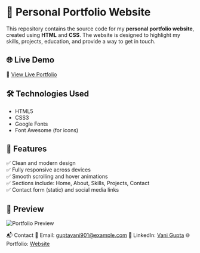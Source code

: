 # 💼 Personal Portfolio Website

This repository contains the source code for my **personal portfolio website**, created using **HTML** and **CSS**. The website is designed to highlight my skills, projects, education, and provide a way to get in touch.


## 🌐 Live Demo

🔗 [View Live Portfolio](https://vanigupt.github.io/Portfolio/)  


## 🛠 Technologies Used

- HTML5  
- CSS3  
- Google Fonts  
- Font Awesome (for icons)  


## 📁 Features

✅ Clean and modern design  
✅ Fully responsive across devices  
✅ Smooth scrolling and hover animations  
✅ Sections include: Home, About, Skills, Projects, Contact  
✅ Contact form (static) and social media links


## 📸 Preview

![Portfolio Preview](portfolio.png)  


📬 Contact
📧 Email: guptavani901@example.com
🔗 LinkedIn: [Vani Gupta](https://www.linkedin.com/in/vani-gupta-952125253)
🌐 Portfolio: [Website](https://vanigupt.github.io/Portfolio/)
